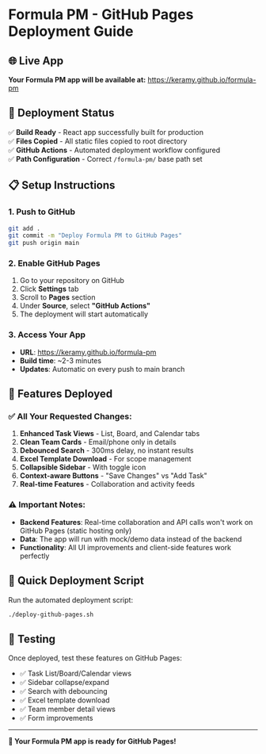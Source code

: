 # Formula PM - GitHub Pages Deployment Guide

## 🌐 Live App
**Your Formula PM app will be available at:** https://keramy.github.io/formula-pm

## 🚀 Deployment Status
✅ **Build Ready** - React app successfully built for production  
✅ **Files Copied** - All static files copied to root directory  
✅ **GitHub Actions** - Automated deployment workflow configured  
✅ **Path Configuration** - Correct `/formula-pm/` base path set  

## 📋 Setup Instructions

### 1. Push to GitHub
```bash
git add .
git commit -m "Deploy Formula PM to GitHub Pages"
git push origin main
```

### 2. Enable GitHub Pages
1. Go to your repository on GitHub
2. Click **Settings** tab
3. Scroll to **Pages** section
4. Under **Source**, select **"GitHub Actions"**
5. The deployment will start automatically

### 3. Access Your App
- **URL**: https://keramy.github.io/formula-pm
- **Build time**: ~2-3 minutes
- **Updates**: Automatic on every push to main branch

## 🎯 Features Deployed

### ✅ All Your Requested Changes:
1. **Enhanced Task Views** - List, Board, and Calendar tabs
2. **Clean Team Cards** - Email/phone only in details
3. **Debounced Search** - 300ms delay, no instant results
4. **Excel Template Download** - For scope management
5. **Collapsible Sidebar** - With toggle icon
6. **Context-aware Buttons** - "Save Changes" vs "Add Task"
7. **Real-time Features** - Collaboration and activity feeds

### ⚠️ Important Notes:
- **Backend Features**: Real-time collaboration and API calls won't work on GitHub Pages (static hosting only)
- **Data**: The app will run with mock/demo data instead of the backend
- **Functionality**: All UI improvements and client-side features work perfectly

## 🔧 Quick Deployment Script
Run the automated deployment script:
```bash
./deploy-github-pages.sh
```

## 📱 Testing
Once deployed, test these features on GitHub Pages:
- ✅ Task List/Board/Calendar views
- ✅ Sidebar collapse/expand
- ✅ Search with debouncing
- ✅ Excel template download
- ✅ Team member detail views
- ✅ Form improvements

---

**🎉 Your Formula PM app is ready for GitHub Pages!**
